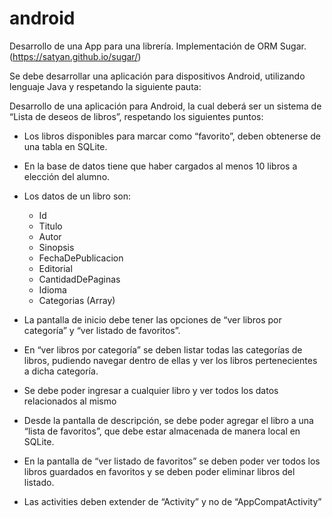 # android
Desarrollo de una App para una librería. Implementación de ORM Sugar. (https://satyan.github.io/sugar/)

Se debe desarrollar una aplicación para dispositivos Android, utilizando
lenguaje Java y respetando la siguiente pauta:

Desarrollo de una aplicación para Android, la cual deberá ser un
sistema de “Lista de deseos de libros”, respetando los siguientes
puntos:

* Los libros disponibles para marcar como “favorito”, deben
obtenerse de una tabla en SQLite.
* En la base de datos tiene que haber cargados al menos 10
libros a elección del alumno.
* Los datos de un libro son:
  * Id
  * Titulo
  * Autor
  * Sinopsis
  * FechaDePublicacion
  * Editorial
  * CantidadDePaginas
  * Idioma
  * Categorias (Array)

* La pantalla de inicio debe tener las opciones de “ver libros
por categoría” y “ver listado de favoritos”.
* En “ver libros por categoría” se deben listar todas las
categorías de libros, pudiendo navegar dentro de ellas y ver
los libros pertenecientes a dicha categoría.
* Se debe poder ingresar a cualquier libro y ver todos los datos
relacionados al mismo
* Desde la pantalla de descripción, se debe poder agregar el
libro a una “lista de favoritos”, que debe estar almacenada de
manera local en SQLite.
* En la pantalla de “ver listado de favoritos” se deben poder ver
todos los libros guardados en favoritos y se deben poder
eliminar libros del listado.
* Las activities deben extender de “Activity” y no de
“AppCompatActivity”
